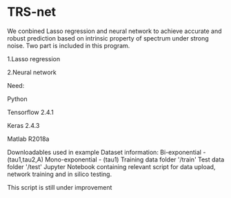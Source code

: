 # TRS-net
We conbined Lasso regression and neural network  to achieve accurate and robust prediction based on intrinsic property of spectrum  under strong noise.
Two part is included in this program.

1.Lasso regression

2.Neural network

Need:

Python

Tensorflow 2.4.1

Keras 2.4.3

Matlab R2018a



Downloadables used in example
Dataset information: Bi-exponential - (tau1,tau2,A) Mono-exponential - (tau1)
Training data folder '/train'
Test data folder '/test'
Jupyter Notebook containing relevant script for data upload, network training and in silico testing.

This script is still under improvement
